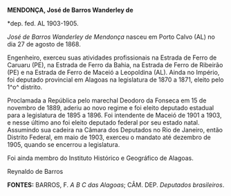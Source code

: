 **MENDONÇA, José de Barros Wanderley de**

\*dep. fed. AL 1903-1905.

*José de Barros Wanderley de Mendonça* nasceu em Porto Calvo (AL) no dia
27 de agosto de 1868.

Engenheiro, exerceu suas atividades profissionais na Estrada de Ferro de
Caruaru (PE), na Estrada de Ferro da Bahia, na Estrada de Ferro de
Ribeirão (PE) e na Estrada de Ferro de Maceió a Leopoldina (AL). Ainda
no Império, foi deputado provincial em Alagoas na legislatura de 1870 a
1871, eleito pelo 1^o^ distrito.

Proclamada a República pelo marechal Deodoro da Fonseca em 15 de
novembro de 1889, aderiu ao novo regime e foi eleito deputado estadual
para a legislatura de 1895 a 1896. Foi intendente de Maceió de 1901 a
1903, e nesse último ano foi eleito deputado federal por seu estado
natal. Assumindo sua cadeira na Câmara dos Deputados no Rio de Janeiro,
então Distrito Federal, em maio de 1903, exerceu o mandato até dezembro
de 1905, quando se encerrou a legislatura.

Foi ainda membro do Instituto Histórico e Geográfico de Alagoas.

Reynaldo de Barros

**FONTES:** BARROS, F. *A B C das Alagoas*; CÂM. DEP. *Deputados
brasileiros*.
